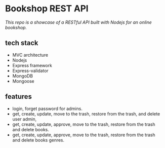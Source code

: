 # Bookshop REST API

_This repo is a showcase of a RESTful API built with Nodejs for an online bookshop._

## tech stack

* MVC architecture
* Nodejs
* Express framework
* Express-validator
* MongoDB
* Mongoose

## features

* login, forget password for admins.
* get, create, update, move to the trash, restore from the trash, and delete user admin,
* get, create, update, approve, move to the trash, restore from the trash and delete books.
* get, create, update, approve, move to the trash, restore from the trash and delete books genres.
